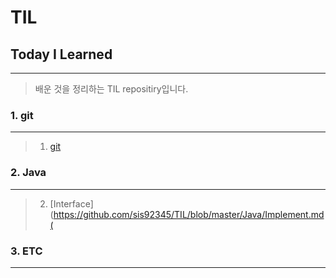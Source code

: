TIL 
==========
## Today I Learned
---------------
> 배운 것을 정리하는 TIL repositiry입니다.
### 1. git  
---------------
> 1. [git](https://github.com/sis92345/TIL/blob/master/git/git.md)

### 2. Java  
---------------
> 2. [Interface](https://github.com/sis92345/TIL/blob/master/Java/Implement.md(
### 3. ETC  
---------------